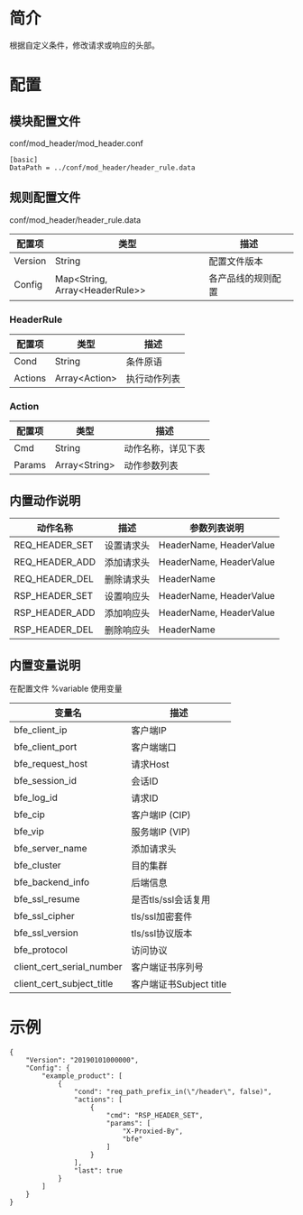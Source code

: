 # 简介 

根据自定义条件，修改请求或响应的头部。

# 配置

## 模块配置文件

  conf/mod_header/mod_header.conf

  ```
  [basic]
  DataPath = ../conf/mod_header/header_rule.data
  ```

## 规则配置文件

  conf/mod_header/header_rule.data

  | 配置项  | 类型   | 描述                                                         |
  | ------- | ------ | ------------------------------------------------------------ |
  | Version | String | 配置文件版本                                                 |
  | Config  | Map&lt;String, Array&lt;HeaderRule&gt;&gt; | 各产品线的规则配置 |
  
### HeaderRule

  | 配置项  | 类型   | 描述                                                         |
  | ------- | ------ | ------------------------------------------------------------ |
  | Cond | String | 条件原语                                                 |
  | Actions  | Array&lt;Action&gt; | 执行动作列表 |

### Action

  | 配置项  | 类型   | 描述                                                         |
  | ------- | ------ | ------------------------------------------------------------ |
  | Cmd | String | 动作名称，详见下表                                                 |
  | Params  | Array&lt;String&gt; | 动作参数列表 |

## 内置动作说明

  | 动作名称        | 描述       | 参数列表说明 |
  | -------------- | ---------- | --------- |
  | REQ_HEADER_SET | 设置请求头 | HeaderName, HeaderValue | 
  | REQ_HEADER_ADD | 添加请求头 | HeaderName, HeaderValue |
  | REQ_HEADER_DEL | 删除请求头 | HeaderName |
  | RSP_HEADER_SET | 设置响应头 | HeaderName, HeaderValue |
  | RSP_HEADER_ADD | 添加响应头 | HeaderName, HeaderValue |
  | RSP_HEADER_DEL | 删除响应头 | HeaderName |
  
## 内置变量说明

在配置文件 %variable 使用变量

  | 变量名         | 描述       |
  | -------------- | ---------- |
  | bfe_client_ip | 客户端IP |
  | bfe_client_port | 客户端端口 |
  | bfe_request_host | 请求Host |
  | bfe_session_id | 会话ID |
  | bfe_log_id | 请求ID |
  | bfe_cip | 客户端IP (CIP) |
  | bfe_vip | 服务端IP (VIP) |
  | bfe_server_name | 添加请求头 |
  | bfe_cluster | 目的集群 |
  | bfe_backend_info | 后端信息 |
  | bfe_ssl_resume | 是否tls/ssl会话复用 |
  | bfe_ssl_cipher | tls/ssl加密套件 |
  | bfe_ssl_version | tls/ssl协议版本 |
  | bfe_protocol | 访问协议 |
  | client_cert_serial_number | 客户端证书序列号 |
  | client_cert_subject_title | 客户端证书Subject title |
  
# 示例

  ```
  {
      "Version": "20190101000000",
      "Config": {
          "example_product": [
              {
                  "cond": "req_path_prefix_in(\"/header\", false)",
                  "actions": [
                      {
                          "cmd": "RSP_HEADER_SET",
                          "params": [
                              "X-Proxied-By",
                              "bfe"
                          ]
                      }
                  ],
                  "last": true
              }
          ]
      }
  }
  ```
